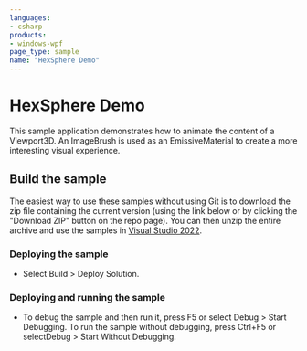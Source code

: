```yaml
---
languages:
- csharp
products:
- windows-wpf
page_type: sample
name: "HexSphere Demo"
---
```

# HexSphere Demo
This sample application demonstrates how to animate the content of a Viewport3D. An ImageBrush is used as an EmissiveMaterial to create a more interesting visual experience.

## Build the sample
The easiest way to use these samples without using Git is to download the zip file containing the current version (using the link below or by clicking the "Download ZIP" button on the repo page). You can then unzip the entire archive and use the samples in [Visual Studio 2022](https://www.visualstudio.com/wpf-vs).

### Deploying the sample
- Select Build > Deploy Solution. 

### Deploying and running the sample
- To debug the sample and then run it, press F5 or select Debug >  Start Debugging. To run the sample without debugging, press Ctrl+F5 or selectDebug > Start Without Debugging. 


